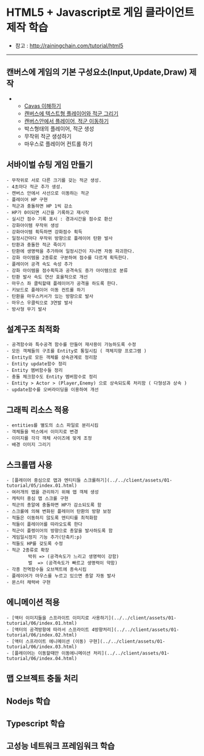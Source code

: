# HTML5 + Javascript로 게임 클라이언트 제작 학습
- 참고 : http://rainingchain.com/tutorial/html5

---
## 캔버스에 게임의 기본 구성요소(Input,Update,Draw) 제작
* 
    - [Cavas 이해하기](./processes/process.01.md)
    - [캔버스에 텍스트형 플레이어와 적군 그리기](../../client/assets/01-tutorial/01/index.03.html)
    - [캔버스안에서 플레이어, 적군 이동하기](../../client/assets/01-tutorial/01/index.04.html)
    - 박스형태의 플레이어, 적군 생성
    - 무작위 적군 생성하기
    - 마우스로 플레이어 컨트롤 하기

## 서바이벌 슈팅 게임 만들기
    - 무작위로 서로 다른 크기를 갖는 적군 생성.
    - 4초마다 적군 추가 생성.
    - 캔버스 안에서 사선으로 이동하는 적군
    - 플레이어 HP 구현
    - 적군과 충돌하면 HP 1씩 감소
    - HP가 0이되면 시간을 기록하고 재시작
    - 실시간 점수 기록 표시 : 경과시간을 점수로 환산
    - 강화아이템 무작위 생성
    - 강화아이템 획득하면 강화점수 획득
    - 일정시간마다 무작위 방향으로 플레이어 탄환 발사
    - 탄환과 충돌한 적군 죽이기
    - 탄환에 생명력을 추가하여 일정시간이 지나면 자동 파괴한다.
    - 강화 아이템을 2종류로 구분하여 점수를 다르게 획득한다.
    - 플레이어 공격 속도 속성 추가
    - 강화 아이템을 점수획득과 공격속도 증가 아이템으로 분류
    - 탄환 발사 속도 연산 효율적으로 개선
    - 마우스 좌 클릭할때 플레이어가 공격을 하도록 한다.
    - 키보드로 플레이어 이동 컨트롤 하기
    - 탄환을 마우스커서가 있는 방향으로 발사
    - 마우스 우클릭으로 3연발 발사
    - 방사형 무기 발사

## 설계구조 최적화
    - 공격함수와 특수공격 함수를 만들어 재사용이 가능하도록 수정
    - 모든 객체들의 구조를 Entity로 통일시킴 ( 객체지향 프로그램 )
    - Entity로 모든 객체를 상속관계로 정리함
    - Entity update함수 정리
    - Entity 멤버함수들 정리
    - 충돌 체크함수도 Entity 멤버함수로 정리
    - Entity > Actor > (Player,Enemy) 으로 상속되도록 처리함 ( 다형성과 상속 )
    - update함수를 오버라이딩을 이용하여 개선

## 그래픽 리소스 적용
    - entities를 별도의 소스 파일로 분리시킴
    - 객체들을 박스에서 이미지로 변경
    - 이미지를 각각 객체 사이즈에 맞게 조정
    - 배경 이미지 그리기

## 스크롤맵 사용
    - [플레이어 중심으로 맵과 엔티티들 스크롤하기](../../client/assets/01-tutorial/05/index.01.html)
    - 여러개의 맵을 관리하기 위해 맵 객체 생성
    - 캐릭터 중심 맵 스크롤 구현
    - 적군의 총알에 충돌하면 HP가 감소되도록 함
    - 스크롤에 의해 변화된 플레이어 탄환의 방향 보정
    - 적들은 이동하지 않도록 엔티티를 최적화함
    - 적들이 플레이어를 따라오도록 한다
    - 적군이 플렝이어의 방향으로 총알을 발사하도록 함
    - 게임일시정지 기능 추가(단축키:p)
    - 적들도 HP를 갖도록 수정
    - 적군 2종류로 확장
            박쥐 => (공격속도가 느리고 생명력이 강함)
            벌  => (공격속도가 빠르고 생명력이 약함)
    - 각종 전역함수들 오브젝트에 종속시킴
    - 플레이어가 마우스를 누르고 있으면 총알 자동 발사
    - 몬스터 채력바 구현

## 에니메이션 적용
    - [액터 이미지들을 스프라이트 이미지로 사용하기](../../client/assets/01-tutorial/06/index.01.html)
    - [액터의 공격방항에 따라서 스프라이트 4방향처리](../../client/assets/01-tutorial/06/index.02.html)
    - [액터 스프라이트 에니메이션 (이동) 구현](../../client/assets/01-tutorial/06/index.03.html)
    - [플레이어는 이동할때만 이동에니메이션 처리](../../client/assets/01-tutorial/06/index.04.html)

## 맵 오브젝트 충돌 처리






## Nodejs 학습
## Typescript 학습
## 고성능 네트워크 프레임워크 학습


